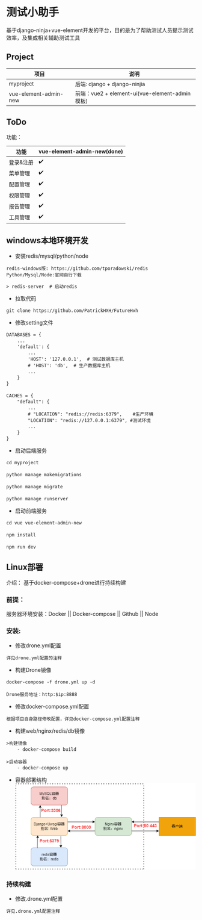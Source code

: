 # 测试小助手

基于django-ninja+vue-element开发的平台，目的是为了帮助测试人员提示测试效率，及集成相关辅助测试工具

## Project

| 项目       | 说明                         |
| ---------- | ---------------------------- |
| myproject    | 后端: django + django-ninjia |
| vue-element-admin-new   | 前端：vue2 + element-ui(vue-element-admin模板)      |

## ToDo

功能：

| 功能      | vue-element-admin-new(done) | 
| --------- | -------------- |
| 登录&注册 | ✔️             | 
| 菜单管理  | ✔️              | 
| 配置管理 | ✔️              |
| 权限管理  | ✔️              |      
| 报告管理  | ✔️              |
| 工具管理 | ✔️              |

## windows本地环境开发

* 安装redis/mysql/python/node
```` 
redis-windows版: https://github.com/tporadowski/redis
Python/Mysql/Node:官网自行下载
````

```shell
> redis-server  # 启动redis
```

* 拉取代码
```` 
git clone https://github.com/PatrickHXH/FutureHxh
````

* 修改setting文件
```` 
DATABASES = {
    ...
    'default': {
        ...
        'HOST': '127.0.0.1',  # 测试数据库主机
        # 'HOST': 'db',  # 生产数据库主机
        ...
    }
}

CACHES = {
    "default": {
        ...
        # "LOCATION": "redis://redis:6379",    #生产环境
        "LOCATION": "redis://127.0.0.1:6379", #测试环境
        ...
    }
}
````

* 启动后端服务
```` 
cd myproject

python manage makemigrations

python manage migrate

python manage runserver
````

* 启动前端服务
```` 
cd vue vue-element-admin-new

npm install

npm run dev
````

## Linux部署

介绍： 基于docker-compose+drone进行持续构建

### 前提：

服务器环境安装：Docker  || Docker-compose || Github || Node

### 安装:
* 修改drone.yml配置
```` 
详见drone.yml配置的注释
````

* 构建Drone镜像
```` 
docker-compose -f drone.yml up -d

Drone服务地址：http:$ip:8888
````

* 修改docker-compose.yml配置
```` 
根据项目自身路径修改配置，详见docker-compose.yml配置注释
````

* 构建web/nginx/redis/db镜像
```` 
>构建镜像 
    - docker-compose build

>启动容器
    - docker-compose up
````

* 容器部署结构
![](./docs/design.png)
  
### 持续构建
* 修改.drone.yml配置
```` 
详见.drone.yml配置注释
````
